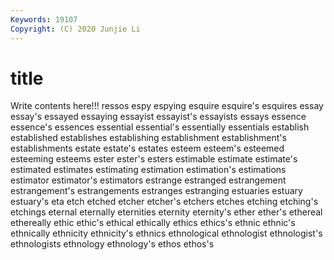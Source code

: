 ```yaml
---
Keywords: 19107
Copyright: (C) 2020 Junjie Li
---
```


# title

Write contents here!!!
ressos 
espy 
espying
esquire 
esquire's 
esquires 
essay 
essay's 
essayed 
essaying 
essayist 
essayist's 
essayists
essays 
essence 
essence's 
essences 
essential 
essential's 
essentially 
essentials 
establish 
established
establishes 
establishing 
establishment 
establishment's 
establishments 
estate 
estate's 
estates 
esteem 
esteem's
esteemed 
esteeming 
esteems 
ester 
ester's 
esters 
estimable 
estimate 
estimate's 
estimated
estimates 
estimating 
estimation 
estimation's 
estimations 
estimator 
estimator's 
estimators 
estrange 
estranged
estrangement 
estrangement's 
estrangements 
estranges 
estranging 
estuaries 
estuary 
estuary's 
eta 
etch
etched 
etcher 
etcher's 
etchers 
etches 
etching 
etching's 
etchings 
eternal 
eternally
eternities 
eternity 
eternity's 
ether 
ether's 
ethereal 
ethereally 
ethic 
ethic's 
ethical
ethically 
ethics 
ethics's 
ethnic 
ethnic's 
ethnically 
ethnicity 
ethnicity's 
ethnics 
ethnological
ethnologist 
ethnologist's 
ethnologists 
ethnology 
ethnology's 
ethos 
ethos's 
